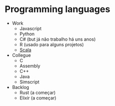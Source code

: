 # Programming languages

- Work
  - Javascript
  - Python
  - C# (but já não trabalho há uns anos)
  - R (usado para alguns projetos)
  - [Scala](../Knowledge/scala/Overview.md)
- Collegue
  - C
  - Assembly
  - C++
  - Java
  - Simscript
- Backlog
  - Rust (a começar)
  - Elixir (a começar)
